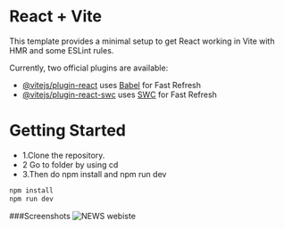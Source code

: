 # React + Vite

This template provides a minimal setup to get React working in Vite with HMR and some ESLint rules.

Currently, two official plugins are available:

- [@vitejs/plugin-react](https://github.com/vitejs/vite-plugin-react/blob/main/packages/plugin-react/README.md) uses [Babel](https://babeljs.io/) for Fast Refresh
- [@vitejs/plugin-react-swc](https://github.com/vitejs/vite-plugin-react-swc) uses [SWC](https://swc.rs/) for Fast Refresh

# Getting Started
- 1.Clone the repository.
- 2 Go to folder by using cd 
- 3.Then do npm install and npm run dev
```bash
npm install
npm run dev

```

###Screenshots
![NEWS webiste](https://github.com/user-attachments/assets/e43f6e0c-d767-485f-a771-f8414483ab47)






